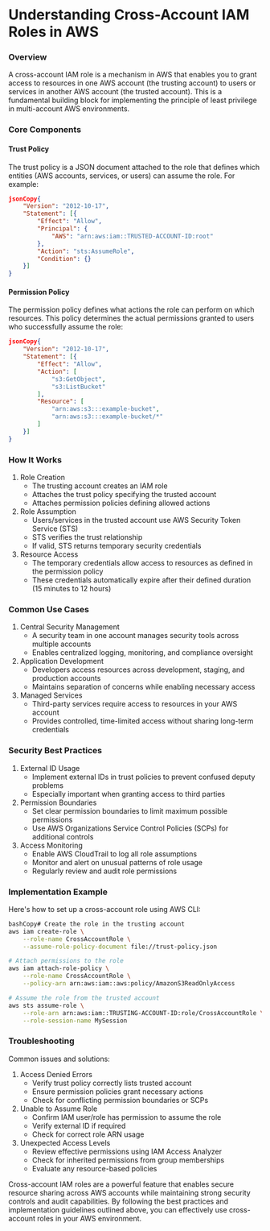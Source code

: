 # Understanding Cross-Account IAM Roles in AWS

### Overview

A cross-account IAM role is a mechanism in AWS that enables you to grant access to resources in one AWS account (the trusting account) to users or services in another AWS account (the trusted account). This is a fundamental building block for implementing the principle of least privilege in multi-account AWS environments.

### Core Components

#### Trust Policy

The trust policy is a JSON document attached to the role that defines which entities (AWS accounts, services, or users) can assume the role. For example:

```json
jsonCopy{
    "Version": "2012-10-17",
    "Statement": [{
        "Effect": "Allow",
        "Principal": {
            "AWS": "arn:aws:iam::TRUSTED-ACCOUNT-ID:root"
        },
        "Action": "sts:AssumeRole",
        "Condition": {}
    }]
}
```

#### Permission Policy

The permission policy defines what actions the role can perform on which resources. This policy determines the actual permissions granted to users who successfully assume the role:

```json
jsonCopy{
    "Version": "2012-10-17",
    "Statement": [{
        "Effect": "Allow",
        "Action": [
            "s3:GetObject",
            "s3:ListBucket"
        ],
        "Resource": [
            "arn:aws:s3:::example-bucket",
            "arn:aws:s3:::example-bucket/*"
        ]
    }]
}
```

### How It Works

1. Role Creation
   * The trusting account creates an IAM role
   * Attaches the trust policy specifying the trusted account
   * Attaches permission policies defining allowed actions
2. Role Assumption
   * Users/services in the trusted account use AWS Security Token Service (STS)
   * STS verifies the trust relationship
   * If valid, STS returns temporary security credentials
3. Resource Access
   * The temporary credentials allow access to resources as defined in the permission policy
   * These credentials automatically expire after their defined duration (15 minutes to 12 hours)

### Common Use Cases

1. Central Security Management
   * A security team in one account manages security tools across multiple accounts
   * Enables centralized logging, monitoring, and compliance oversight
2. Application Development
   * Developers access resources across development, staging, and production accounts
   * Maintains separation of concerns while enabling necessary access
3. Managed Services
   * Third-party services require access to resources in your AWS account
   * Provides controlled, time-limited access without sharing long-term credentials

### Security Best Practices

1. External ID Usage
   * Implement external IDs in trust policies to prevent confused deputy problems
   * Especially important when granting access to third parties
2. Permission Boundaries
   * Set clear permission boundaries to limit maximum possible permissions
   * Use AWS Organizations Service Control Policies (SCPs) for additional controls
3. Access Monitoring
   * Enable AWS CloudTrail to log all role assumptions
   * Monitor and alert on unusual patterns of role usage
   * Regularly review and audit role permissions

### Implementation Example

Here's how to set up a cross-account role using AWS CLI:

```bash
bashCopy# Create the role in the trusting account
aws iam create-role \
    --role-name CrossAccountRole \
    --assume-role-policy-document file://trust-policy.json

# Attach permissions to the role
aws iam attach-role-policy \
    --role-name CrossAccountRole \
    --policy-arn arn:aws:iam::aws:policy/AmazonS3ReadOnlyAccess

# Assume the role from the trusted account
aws sts assume-role \
    --role-arn arn:aws:iam::TRUSTING-ACCOUNT-ID:role/CrossAccountRole \
    --role-session-name MySession
```

### Troubleshooting

Common issues and solutions:

1. Access Denied Errors
   * Verify trust policy correctly lists trusted account
   * Ensure permission policies grant necessary actions
   * Check for conflicting permission boundaries or SCPs
2. Unable to Assume Role
   * Confirm IAM user/role has permission to assume the role
   * Verify external ID if required
   * Check for correct role ARN usage
3. Unexpected Access Levels
   * Review effective permissions using IAM Access Analyzer
   * Check for inherited permissions from group memberships
   * Evaluate any resource-based policies

Cross-account IAM roles are a powerful feature that enables secure resource sharing across AWS accounts while maintaining strong security controls and audit capabilities. By following the best practices and implementation guidelines outlined above, you can effectively use cross-account roles in your AWS environment.
